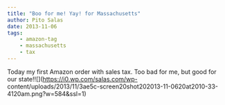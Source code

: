 ```yaml
---
title: "Boo for me! Yay! for Massachusetts"
author: Pito Salas
date: 2013-11-06
tags:
    - amazon-tag
    - massachusetts
    - tax
---
```




Today my first Amazon order with sales tax. Too bad for me, but good for our
state!![](https://i0.wp.com/salas.com/wp-
content/uploads/2013/11/3ae5c-screen20shot202013-11-0620at2010-33-4120am.png?w=584&ssl=1)




